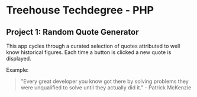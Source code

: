# Treehouse Techdegree - PHP

## Project 1: Random Quote Generator

This app cycles through a curated selection of quotes attributed to well know historical figures. Each time a button is clicked a new quote is displayed.

Example:

>"Every great developer you know got there by solving problems they were unqualified to solve until they actually did it." - Patrick McKenzie

